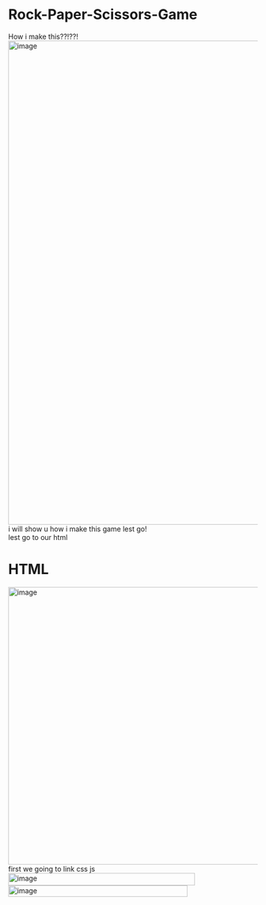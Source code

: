 <h1>Rock-Paper-Scissors-Game</h1>
How i make this??!??!
<br>
<img width="1853" height="978" alt="image" src="https://github.com/user-attachments/assets/43176212-2b17-41a5-b097-dab76383b2f0" />
<br>
i will show u how i make this game lest go!
<br>
lest go to our html
<h1>HTML</h1>
<img width="833" height="561" alt="image" src="https://github.com/user-attachments/assets/b7cb4bf2-3d1f-4188-accf-3f06d2ca9907" />
<br>
first we going to link css js
<br>
<img width="377" height="25" alt="image" src="https://github.com/user-attachments/assets/27392270-fb5c-4cf5-a3ed-f6cf262912d6" />
<img width="362" height="23" alt="image" src="https://github.com/user-attachments/assets/dd798eff-6434-4475-9bba-183b88cf830c" />
<br>


